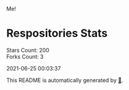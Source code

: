 Me!

# Respositories Stats
Stars Count: 200  
Forks Count: 3

2021-06-25 00:03:37  

This README is automatically generated by [🐰](https://github.com/rnitta/rnitta).
